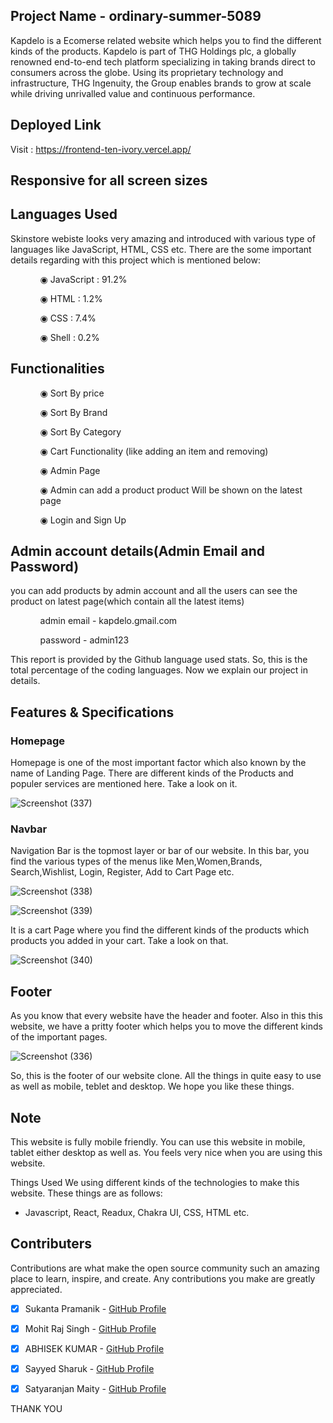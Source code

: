 ## Project Name - ordinary-summer-5089
Kapdelo is a Ecomerse related website which helps you to find the different kinds of the products. Kapdelo is part of THG Holdings plc, a globally renowned end-to-end tech platform specializing in taking brands direct to consumers across the globe. Using its proprietary technology and infrastructure, THG Ingenuity, the Group enables brands to grow at scale while driving unrivalled value and continuous performance.

## Deployed Link

Visit : https://frontend-ten-ivory.vercel.app/

## Responsive for all screen sizes

## Languages Used

Skinstore webiste looks very amazing and introduced with various type of languages like JavaScript, HTML, CSS etc. There are the some important details regarding with this project which is mentioned below:

<ul dir="auto">
 <ol dir="auto">◉ JavaScript : 91.2%</ol>
 <ol dir="auto">◉ HTML : 1.2%</ol>
 <ol dir="auto">◉ CSS : 7.4%</ol>
 <ol dir="auto">◉ Shell : 0.2%</ol>
 </ul>
 
 ## Functionalities
 
 <ul dir="auto">
 
 <ol dir="auto">◉ Sort By price </ol>
 <ol dir="auto">◉ Sort By Brand</ol>
 <ol dir="auto">◉ Sort By Category</ol>
 <ol dir="auto">◉ Cart Functionality (like adding an item and removing) </ol>
 <ol dir="auto">◉ Admin Page</ol>
 <ol dir="auto">◉ Admin can add a product product Will be shown on the latest page </ol>
 <ol dir="auto">◉ Login and Sign Up </ol>
 </ul>
 
 ## Admin account details(Admin Email and Password)
 
 <p>you can add products by admin account and all the users can see the product on latest page(which contain all the latest items)</p>
 
  <ul dir="auto">
 
 <ol dir="auto">admin email - kapdelo.gmail.com</ol>
 <ol dir="auto">password - admin123</ol>
 
 </ul>

This report is provided by the Github language used stats. So, this is the total percentage of the coding languages. Now we explain our project in details.

## Features & Specifications

### Homepage

Homepage is one of the most important factor which also known by the name of Landing Page. There are different kinds of the Products and populer services are mentioned here. Take a look on it.


![Screenshot (337)](https://user-images.githubusercontent.com/107980582/221499524-d1037907-1c3b-4a00-9ac4-f843eedd9784.png)

### Navbar

Navigation Bar is the topmost layer or bar of our website. In this bar, you find the various types of the menus like Men,Women,Brands, Search,Wishlist, Login, Register, Add to Cart Page etc.


![Screenshot (338)](https://user-images.githubusercontent.com/107980582/221499758-60e94758-12db-470b-af95-5185ac2ba6f0.png)



![Screenshot (339)](https://user-images.githubusercontent.com/107980582/221499899-a74ae265-8bc7-4b41-a1da-001843857483.png)

It is a cart Page where you find the different kinds of the products which products you added in your cart. Take a look on that.

![Screenshot (340)](https://user-images.githubusercontent.com/107980582/221500147-56b1bcf1-c8f0-44e5-9da7-f5ba7a095f29.png)


## Footer

As you know that every website have the header and footer. Also in this this website, we have a pritty footer which helps you to move the different kinds of the important pages.



![Screenshot (336)](https://user-images.githubusercontent.com/107980582/221500339-d967f1fb-9614-4aa6-8b10-9a275fc95287.png)

So, this is the footer of our website clone. All the things in quite easy to use as well as mobile, teblet and desktop. We hope you like these things.

## Note

This website is fully mobile friendly. You can use this website in mobile, tablet either desktop as well as. You feels very nice when you are using this website.

Things Used
We using different kinds of the technologies to make this website. These things are as follows:

- Javascript, React, Readux, Chakra UI, CSS, HTML etc.

## Contributers

 Contributions are what make the open source community such an amazing place to learn, inspire, and create. Any contributions you make are greatly appreciated.

- [x] Sukanta Pramanik - [GitHub Profile](https://github.com/sukanta255)
- [x] Mohit Raj Singh - [GitHub Profile](https://github.com/Mohit-Raj-Singh) 
- [x] ABHISEK KUMAR - [GitHub Profile](https://github.com/Abhisek753)
- [x] Sayyed Sharuk - [GitHub Profile](https://github.com/sayshark75)
- [x] Satyaranjan Maity - [GitHub Profile](https://github.com/Satyaranjan8414)


THANK YOU
